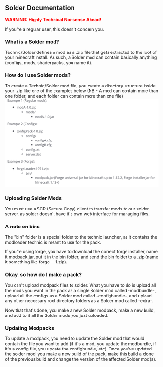 ## Solder Documentation

<span style="color:red">**WARNING: Highly Technical Nonsense Ahead!**</span>

If you're a regular user, this doesn't concern you.

### What is a Solder mod?

Technic/Solder defines a mod as a .zip file that gets extracted to the root of your minecraft install. 
As such, a Solder mod can contain basically anything (configs, mods, shaderpacks, you name it).

### How do I use Solder mods?

To create a Technic/Solder mod file, you create a directory structure inside your .zip like one of the examples below (NB - A mod can contain more than one folder, and each folder can contain more than one file)
![Mod Package Structure](/assets/technic-mod-package-structure.png)

### Uploading Solder Mods

You must use a SCP (Secure Copy) client to transfer mods to our solder server, as solder doesn't have it's own web interface for managing files.

### A note on bins

The "bin" folder is a special folder to the technic launcher, as it contains the modloader technic is meant to use for the pack. 

If you're using forge, you have to download the correct forge installer, name it modpack.jar, put it in the bin folder, and send the bin folder to a .zip (name it something like forge-<mc version no dots>-<version no dots>-1.zip).
  
### Okay, so how do I make a pack?

You can't upload modpack files to solder. What you have to do is upload all the mods you want in the pack as a single Solder mod called <modpack name>-modbundle-<modpack version>, 
upload all the configs as a Solder mod called <modpack name>-configbundle-<modpack version>, 
and upload any other neccesary root directory folders as a Solder mod called <modpack name>-extra-<modpack version>.

Now that that's done, you make a new Solder modpack, make a new build, and add to it all the Solder mods you just uploaded.

### Updating Modpacks

To update a modpack, you need to update the Solder mod that would contain the file you want to add (if it's a mod, you update the modbundle, if it's a config file, you update the configbundle, etc).
Once you've updated the solder mod, you make a new build of the pack, make this build a clone of the previous build and change the version of the affected Solder mod(s).
